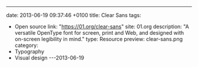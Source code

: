 ---
date: 2013-06-19 09:37:46 +0100
title: Clear Sans
tags:
- Open source
link: "https://01.org/clear-sans"
site: 01.org
description: "A versatile OpenType font for screen, print and Web, and designed with on-screen legibility in mind."
type: Resource
preview: clear-sans.png
category: 
- Typography
- Visual design
---2013-06-19